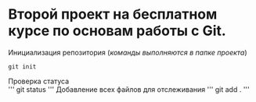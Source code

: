 # **Второй проект** на бесплатном курсе по основам работы с **Git**.  

Инициализация репозитория (_команды выполняются в папке проекта_)
```
git init
```
Проверка статуса  
'''
git status
'''
Добавление всех файлов для отслеживания
'''
git add .
'''
